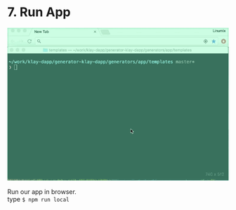 # 7. Run App

![run](images/tutorial-4run-app.gif)

Run our app in browser.  
type `$ npm run local`

